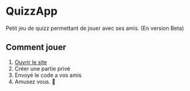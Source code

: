 # QuizzApp

Petit jeu de quizz permettant de jouer avec ses amis.
(En version Beta)

## Comment jouer

1. [Ouvrir le site](https://quizzapp.sylvainrougie.fr "Beta | QuizzApp")
2. Créer une partie privé
3. Envoyé le code a vos amis
4. Amusez vous. 🎉
